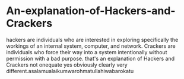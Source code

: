 # An-explanation-of-Hackers-and-Crackers
hackers are individuals who are interested in exploring specifically the workings of an internal system, computer, and network. Crackers are individuals who force their way into a system intentionally without permission with a bad purpose. that's an explanation of Hackers and Crackers not onequate yes obviously clearly very different.asalamualaikumwarohmatullahiwabarokatu
